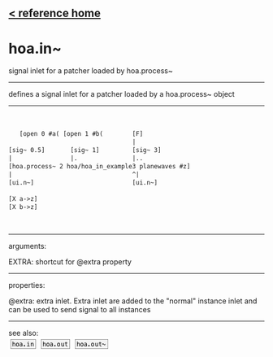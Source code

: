 [< reference home](ceammc_lib.html)
---

# hoa.in~


signal inlet for a patcher loaded by hoa.process~

---

defines a signal inlet for a patcher loaded by a hoa.process~ object<br>


---


```


   [open 0 #a( [open 1 #b(        [F]
                                  |
[sig~ 0.5]       [sig~ 1]         [sig~ 3]
|                |.               |..
[hoa.process~ 2 hoa/hoa_in_example3 planewaves #z]
|                                 ^|
[ui.n~]                           [ui.n~]

[X a->z]
[X b->z]

            
```

---
arguments:

EXTRA: shortcut for @extra property<br>

---
properties:

@extra: extra inlet. Extra inlet
            are added to the &#34;normal&#34; instance inlet and can be used to send signal to all
            instances<br>

---
see also:<br>
[![hoa.in](img/object_hoa.in.png)](hoa.in.html)
[![hoa.out](img/object_hoa.out.png)](hoa.out.html)
[![hoa.out~](img/object_hoa.out~.png)](hoa.out~.html)
